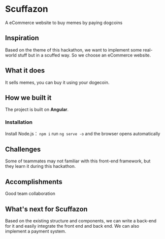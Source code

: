 # Scuffazon
A eCommerce website to buy memes by paying dogcoins

## Inspiration
Based on the theme of this hackathon,  we want to implement some real-world stuff but in a scuffed way. So we choose an eCommerce website.

## What it does
It sells memes, you can buy it using your dogecoin.

## How we built it
The project is built on **Angular**.

### Installation
Install Node.js： `npm i`
run `ng serve -o` and the browser opens automatically

## Challenges 
Some of teammates may not familiar with this front-end framework, but they learn it during this hackathon.

## Accomplishments 
Good team collaboration 

## What's next for Scuffazon
Based on the existing structure and components, we can write a back-end for it and easily integrate the front end and back end. We can also implement a payment system.

